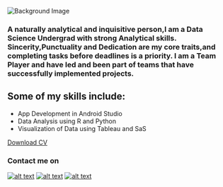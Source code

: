 

![Background Image](https://cdn.vox-cdn.com/uploads/chorus_asset/file/19167110/DigiTale_v2_Landscape.0.png)


### A naturally analytical and inquisitive person,I am a Data Science Undergrad with strong Analytical skills. Sincerity,Punctuality and Dedication are my core traits,and completing tasks before deadlines is a priority. I am a Team Player and have led and been part of teams that have successfully implemented projects.

## Some of my skills include:
- App Development in Android Studio
- Data Analysis using R and Python
- Visualization of Data using Tableau and SaS




[Download CV](/docs/Aadityaharan_CV.docx)

### Contact me on

[![alt text][1.1]][1]
[![alt text][2.1]][2]
[![alt text][3.1]][3]





[1.1]: http://i.imgur.com/wWzX9uB.png (twitter icon without padding)
[2.1]: http://i.imgur.com/fep1WsG.png (facebook icon without padding)
[3.1]: http://i.imgur.com/9I6NRUm.png (github icon without padding)


[1]: https://twitter.com/aadiharan99
[2]: https://www.facebook.com/aaditya.haran
[3]: https://twitter.com/aadiharan99








